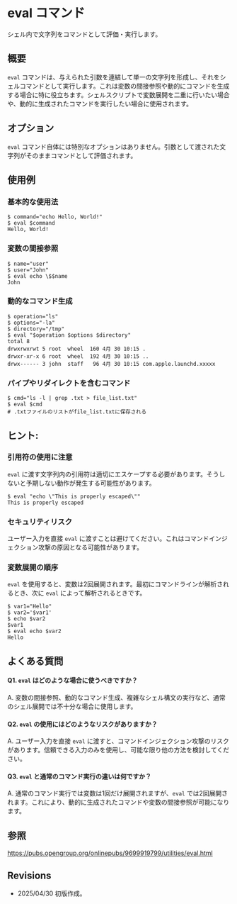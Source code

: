 # eval コマンド

シェル内で文字列をコマンドとして評価・実行します。

## 概要

`eval` コマンドは、与えられた引数を連結して単一の文字列を形成し、それをシェルコマンドとして実行します。これは変数の間接参照や動的にコマンドを生成する場合に特に役立ちます。シェルスクリプトで変数展開を二重に行いたい場合や、動的に生成されたコマンドを実行したい場合に使用されます。

## オプション

`eval` コマンド自体には特別なオプションはありません。引数として渡された文字列がそのままコマンドとして評価されます。

## 使用例

### 基本的な使用法

```console
$ command="echo Hello, World!"
$ eval $command
Hello, World!
```

### 変数の間接参照

```console
$ name="user"
$ user="John"
$ eval echo \$$name
John
```

### 動的なコマンド生成

```console
$ operation="ls"
$ options="-la"
$ directory="/tmp"
$ eval "$operation $options $directory"
total 8
drwxrwxrwt 5 root  wheel  160 4月 30 10:15 .
drwxr-xr-x 6 root  wheel  192 4月 30 10:15 ..
drwx------ 3 john  staff   96 4月 30 10:15 com.apple.launchd.xxxxx
```

### パイプやリダイレクトを含むコマンド

```console
$ cmd="ls -l | grep .txt > file_list.txt"
$ eval $cmd
# .txtファイルのリストがfile_list.txtに保存される
```

## ヒント:

### 引用符の使用に注意

`eval` に渡す文字列内の引用符は適切にエスケープする必要があります。そうしないと予期しない動作が発生する可能性があります。

```console
$ eval "echo \"This is properly escaped\""
This is properly escaped
```

### セキュリティリスク

ユーザー入力を直接 `eval` に渡すことは避けてください。これはコマンドインジェクション攻撃の原因となる可能性があります。

### 変数展開の順序

`eval` を使用すると、変数は2回展開されます。最初にコマンドラインが解析されるとき、次に `eval` によって解析されるときです。

```console
$ var1="Hello"
$ var2='$var1'
$ echo $var2
$var1
$ eval echo $var2
Hello
```

## よくある質問

#### Q1. `eval` はどのような場合に使うべきですか？
A. 変数の間接参照、動的なコマンド生成、複雑なシェル構文の実行など、通常のシェル展開では不十分な場合に使用します。

#### Q2. `eval` の使用にはどのようなリスクがありますか？
A. ユーザー入力を直接 `eval` に渡すと、コマンドインジェクション攻撃のリスクがあります。信頼できる入力のみを使用し、可能な限り他の方法を検討してください。

#### Q3. `eval` と通常のコマンド実行の違いは何ですか？
A. 通常のコマンド実行では変数は1回だけ展開されますが、`eval` では2回展開されます。これにより、動的に生成されたコマンドや変数の間接参照が可能になります。

## 参照

https://pubs.opengroup.org/onlinepubs/9699919799/utilities/eval.html

## Revisions

- 2025/04/30 初版作成。